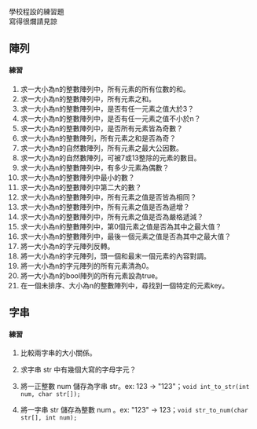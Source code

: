 學校程設的練習題    
寫得很爛請見諒
## 陣列
#### 練習

1. 求一大小為n的整數陣列中，所有元素的所有位數的和。
1. 求一大小為n的整數陣列中，所有元素之和。
1. 求一大小為n的整數陣列中，是否有任一元素之值大於3？
1. 求一大小為n的整數陣列中，是否有任一元素之值不小於n？
1. 求一大小為n的整數陣列中，是否所有元素皆為奇數？
1. 求一大小為n的整數陣列，所有元素之和是否為奇？
1. 求一大小為n的自然數陣列，所有元素之最大公因數。
1. 求一大小為n的自然數陣列，可被7或13整除的元素的數目。
1. 求一大小為n的整數陣列中，有多少元素為偶數？
1. 求一大小為n的整數陣列中最小的數？
1. 求一大小為n的整數陣列中第二大的數？
1. 求一大小為n的整數陣列中，所有元素之值是否皆為相同？
1. 求一大小為n的整數陣列中，所有元素之值是否為遞增？
1. 求一大小為n的整數陣列中，所有元素之值是否為嚴格遞減？
1. 求一大小為n的整數陣列中，第0個元素之值是否為其中之最大值？
1. 求一大小為n的整數陣列中，最後一個元素之值是否為其中之最大值？
1. 將一大小為n的字元陣列反轉。
1. 將一大小為n的字元陣列，頭一個和最末一個元素的內容對調。
1. 將一大小為n的字元陣列的所有元素清為0。
1. 將一大小為n的bool陣列的所有元素設為true。
1. 在一個未排序、大小為n的整數陣列中，尋找到一個特定的元素key。

## 字串

#### 練習

1. 比較兩字串的大小關係。

1. 求字串 str 中有幾個大寫的字母字元？

1. 將一正整數 num 儲存為字串 str。ex: 123 -> "123"；`void int_to_str(int num, char str[]);`

1. 將一字串 str 儲存為整數 num 。ex: "123" -> 123；`void str_to_num(char str[], int num);`
